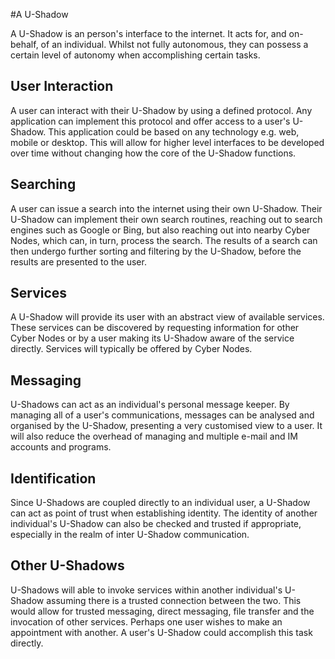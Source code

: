 #A U-Shadow

A U-Shadow is an person's interface to the internet. It acts for, and on-behalf, of an individual. Whilst not fully autonomous, they can possess a certain level of autonomy when accomplishing certain tasks.

## User Interaction

A user can interact with their U-Shadow by using a defined protocol. Any application can implement this protocol and offer access to a user's U-Shadow. This application could be based on any technology e.g. web, mobile or desktop. This will allow for higher level interfaces to be developed over time without changing how the core of the U-Shadow functions.

## Searching

A user can issue a search into the internet using their own U-Shadow. Their U-Shadow can implement their own search routines, reaching out to search engines such as Google or Bing, but also reaching out into nearby Cyber Nodes, which can, in turn, process the search. The results of a search can then undergo further sorting and filtering by the U-Shadow, before the results are presented to the user.

## Services

A U-Shadow will provide its user with an abstract view of available services. These services can be discovered by requesting information for other Cyber Nodes or by a user making its U-Shadow aware of the service directly. Services will typically be offered by Cyber Nodes. 

## Messaging

U-Shadows can act as an individual's personal message keeper. By managing all of a user's communications, messages can be analysed and organised by the U-Shadow, presenting a very customised view to a user. It will also reduce the overhead of managing and multiple e-mail and IM accounts and programs.

## Identification

Since U-Shadows are coupled directly to an individual user, a U-Shadow can act as point of trust when establishing identity. The identity of another individual's U-Shadow can also be checked and trusted if appropriate, especially in the realm of inter U-Shadow communication. 

## Other U-Shadows

U-Shadows will able to invoke services within another individual's U-Shadow assuming there is a trusted connection between the two. This would allow for trusted messaging, direct messaging, file transfer and the invocation of other services. Perhaps one user wishes to make an appointment with another. A user's U-Shadow could accomplish this task directly.
